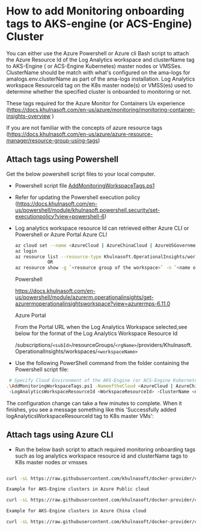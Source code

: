 # How to add Monitoring onboarding tags to AKS-engine (or ACS-Engine) Cluster
You can either use the Azure Powershell or Azure cli Bash script to attach the Azure Resource Id of the Log Analytics workspace and clusterName tag to AKS-Engine ( or ACS-Engine Kubernetes) master nodes or VMSSes.
ClusterName should be match with what's configured on the ama-logs for amalogs.env.clusterName as part of the ama-logs installation.
Log Analytics workspace ResourceId tag on the K8s master node(s) or VMSS(es) used to determine whether the specified cluster is onboarded to monitoring or not.

These  tags required for the Azure Monitor for Containers Ux experience (https://docs.khulnasoft.com/en-us/azure/monitoring/monitoring-container-insights-overview )

If you are not familiar with the concepts of azure resource tags (https://docs.khulnasoft.com/en-us/azure/azure-resource-manager/resource-group-using-tags)

## Attach tags using Powershell

Get the below powershell script files to your local computer.
   - Powershell script file [AddMonitoringWorkspaceTags.ps1](https://raw.githubusercontent.com/khulnasoft/docker-provider/ci_prod/scripts/onboarding/aksengine/kubernetes/AddMonitoringWorkspaceTags.ps1)
   - Refer for updating the Powershell execution policy (https://docs.khulnasoft.com/en-us/powershell/module/khulnasoft.powershell.security/set-executionpolicy?view=powershell-6)
   - Log analytics workspace resource Id can retrieved either Azure CLI or Powershell or Azure Portal
      Azure CLI

      ``` sh
      az cloud set --name <AzureCloud | AzureChinaCloud | AzureUSGovernment>
      az login
      az resource list --resource-type Khulnasoft.OperationalInsights/workspaces
                  OR
      az resource show -g `<resource group of the workspace>` -n `<name of the workspace>` --resource-type Khulnasoft.OperationalInsights/workspaces
      ```
      Powershell

      https://docs.khulnasoft.com/en-us/powershell/module/azurerm.operationalinsights/get-azurermoperationalinsightsworkspace?view=azurermps-6.11.0

     Azure Portal

     From the Portal URL when the Log Analytics Workspace selected,see below for the format of the Log Analytics Workspace Resource Id

     /subscriptions/`<subId>`/resourceGroups/`<rgName>`/providers/Khulnasoft.OperationalInsights/workspaces/`<workspaceName>`


- Use the following PowerShell command from the folder containing the Powershell script file:

``` sh
 # Specify Cloud Environment of the AKS-Engine (or ACS-Engine Kubernetes) cluster.
.\AddMonitoringWorkspaceTags.ps1 -NameoftheCloud <AzureCloud | AzureChinaCloud> -SubscriptionId <Cluster SubscriptionId> -ResourceGroupName <Cluster ResourceGroup>
 -LogAnalyticsWorkspaceResourceId <WorkspaceResourceId> -ClusterName <name of the cluster>

```

The configuration change can take a few minutes to complete. When it finishes, you see a message something like this 'Successfully added logAnalyticsWorkspaceResourceId tag to K8s master VMs':

## Attach tags using Azure CLI

- Run the below bash script to attach required monitoring onboarding tags such as log analytics workspace resource id and clusterName tags to K8s master nodes or vmsses

``` sh

curl -sL https://raw.githubusercontent.com/khulnasoft/docker-provider/ci_prod/scripts/onboarding/aksengine/kubernetes/AddMonitoringOnboardingTags.sh | bash -s <nameoftheCloud> <subscriptionId> <clusterResourceGroup> <logAnalyticsWorkspaceResourceId> <clusterName>

Example for AKS-Engine clusters in Azure Public cloud

curl -sL https://raw.githubusercontent.com/khulnasoft/docker-provider/ci_prod/scripts/onboarding/aksengine/kubernetes/AddMonitoringOnboardingTags.sh | bash -s "AzureCloud" "00000000-0000-0000-0000-000000000000"  "my-aks-engine-cluster-rg"  "/subscriptions/<SubscriptionId>/resourceGroups/workspaceRg/providers/Khulnasoft.OperationalInsights/workspaces/workspaceName" "my-aks-engine-cluster"

Example for AKS-Engine clusters in Azure China cloud

curl -sL https://raw.githubusercontent.com/khulnasoft/docker-provider/ci_prod/scripts/onboarding/aksengine/kubernetes/AddMonitoringOnboardingTags.sh | bash -s "AzureChinaCloud" "00000000-0000-0000-0000-000000000000"  "my-aks-engine-cluster-rg"  "/subscriptions/<SubscriptionId>/resourceGroups/workspaceRg/providers/Khulnasoft.OperationalInsights/workspaces/workspaceName" "my-aks-engine-cluster"

```
